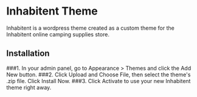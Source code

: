 # Inhabitent Theme

Inhabitent is a wordpress theme created as a custom theme for the Inhabitent online camping supplies store.

## Installation

###1. In your admin panel, go to Appearance > Themes and click the Add New button.
###2. Click Upload and Choose File, then select the theme's .zip file. Click Install Now.
###3. Click Activate to use your new Inhabitent theme right away.

##
